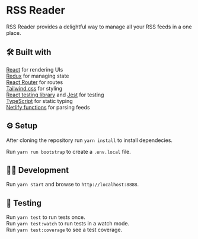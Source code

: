 # RSS Reader

RSS Reader provides a delightful way to manage all your RSS feeds in a one place.

## 🛠 Built with

[React](https://reactjs.org/) for rendering UIs  
[Redux](https://redux.js.org/) for managing state  
[React Router](https://reacttraining.com/react-router/) for routes  
[Tailwind.css](https://tailwindcss.com/) for styling  
[React testing library](https://testing-library.com/react) and [Jest](https://jestjs.io/) for testing  
[TypeScript](https://www.typescriptlang.org/) for static typing  
[Netlify functions](https://docs.netlify.com/functions/overview/) for parsing feeds

## ⚙️ Setup

After cloning the repository run `yarn install` to install dependecies.

Run `yarn run bootstrap` to create a `.env.local` file.

## 👨‍💻 Development

Run `yarn start` and browse to `http://localhost:8888`.

## 🧪 Testing

Run `yarn test` to run tests once.  
Run `yarn test:watch` to run tests in a watch mode.  
Run `yarn test:coverage` to see a test coverage.
